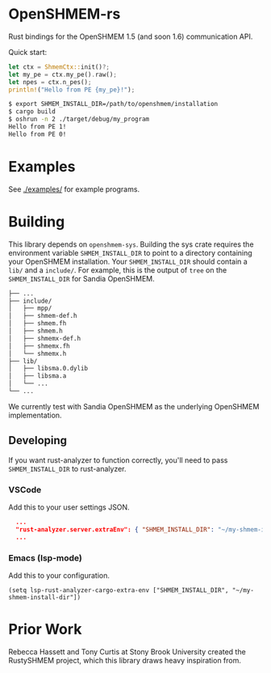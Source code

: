 # OpenSHMEM-rs 

Rust bindings for the OpenSHMEM 1.5 (and soon 1.6) communication API.

Quick start:

```rust
let ctx = ShmemCtx::init()?;
let my_pe = ctx.my_pe().raw();
let npes = ctx.n_pes();
println!("Hello from PE {my_pe}!");
```

```sh
$ export SHMEM_INSTALL_DIR=/path/to/openshmem/installation
$ cargo build
$ oshrun -n 2 ./target/debug/my_program
Hello from PE 1!
Hello from PE 0!
```

# Examples

See [./examples/](./examples/) for example programs.

# Building

This library depends on `openshmem-sys`. Building the sys crate
requires the environment variable `SHMEM_INSTALL_DIR` to point to
a directory containing your OpenSHMEM installation. Your
`SHMEM_INSTALL_DIR` should contain a `lib/` and a
`include/`. For example, this is the output of `tree` on the
`SHMEM_INSTALL_DIR` for Sandia OpenSHMEM.

```.bash
├── ...
├── include/
│   ├── mpp/
│   ├── shmem-def.h
│   ├── shmem.fh
│   ├── shmem.h
│   ├── shmemx-def.h
│   ├── shmemx.fh
│   └── shmemx.h
├── lib/
│   ├── libsma.0.dylib
│   ├── libsma.a
│   └── ...
└── ...
```

We currently test with Sandia OpenSHMEM as the underlying OpenSHMEM
implementation.

## Developing

If you want rust-analyzer to function correctly, you'll need to pass
`SHMEM_INSTALL_DIR` to rust-analyzer.

### VSCode

Add this to your user settings JSON.
```json
  ...
  "rust-analyzer.server.extraEnv": { "SHMEM_INSTALL_DIR": "~/my-shmem-install-dir" },
  ...
```

### Emacs (lsp-mode)

Add this to your configuration.

```elisp
(setq lsp-rust-analyzer-cargo-extra-env ["SHMEM_INSTALL_DIR", "~/my-shmem-install-dir"])
```

# Prior Work

Rebecca Hassett and Tony Curtis at Stony Brook University created the
RustySHMEM project, which this library draws heavy inspiration from.
